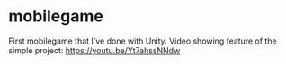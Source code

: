 # mobilegame
First mobilegame that I've done with Unity. Video showing feature of the simple project: https://youtu.be/Yt7ahssNNdw

